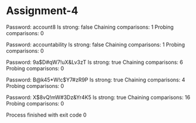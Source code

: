 # Assignment-4

Password: account8
Is strong: false
Chaining comparisons: 1
Probing comparisons: 0

Password: accountability
Is strong: false
Chaining comparisons: 1
Probing comparisons: 0

Password: 9a$D#qW7!uX&Lv3zT
Is strong: true
Chaining comparisons: 6
Probing comparisons: 0

Password: B@k45*W!c$Y7#zR9P
Is strong: true
Chaining comparisons: 4
Probing comparisons: 0

Password: X$8vQ!mW#3Dz&Yr4K5
Is strong: true
Chaining comparisons: 16
Probing comparisons: 0


Process finished with exit code 0
